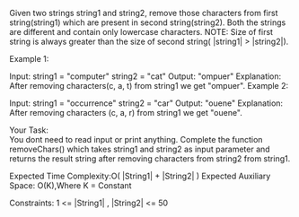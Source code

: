Given two strings string1 and string2, remove those characters from first string(string1) which are present in second string(string2). Both the strings are different and contain only lowercase characters.
NOTE: Size of  first string is always greater than the size of  second string( |string1| > |string2|).
 

Example 1:

Input:
string1 = "computer"
string2 = "cat"
Output: "ompuer"
Explanation: After removing characters(c, a, t)
from string1 we get "ompuer".
Example 2:

Input:
string1 = "occurrence"
string2 = "car"
Output: "ouene"
Explanation: After removing characters
(c, a, r) from string1 we get "ouene".
 

Your Task:  
You dont need to read input or print anything. Complete the function removeChars() which takes string1 and string2 as input parameter and returns the result string after removing characters from string2  from string1.


Expected Time Complexity:O( |String1| + |String2| )
Expected Auxiliary Space: O(K),Where K = Constant   


Constraints:
1 <= |String1| , |String2| <= 50
 